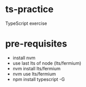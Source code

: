 # ts-practice
TypeScript exercise

# pre-requisites
* install nvm
* use last lts of node (lts/fermium)
* nvm install lts/fermium
* nvm use lts/fermium
* npm install typescript -G